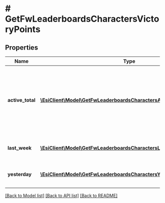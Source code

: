 # # GetFwLeaderboardsCharactersVictoryPoints

## Properties

Name | Type | Description | Notes
------------ | ------------- | ------------- | -------------
**active_total** | [**\EsiClient\Model\GetFwLeaderboardsCharactersActiveTotalActiveTotal1[]**](GetFwLeaderboardsCharactersActiveTotalActiveTotal1.md) | Top 100 ranking of pilots active in faction warfare by total victory points. A pilot is considered \&quot;active\&quot; if they have participated in faction warfare in the past 14 days |
**last_week** | [**\EsiClient\Model\GetFwLeaderboardsCharactersLastWeekLastWeek1[]**](GetFwLeaderboardsCharactersLastWeekLastWeek1.md) | Top 100 ranking of pilots by victory points in the past week |
**yesterday** | [**\EsiClient\Model\GetFwLeaderboardsCharactersYesterdayYesterday1[]**](GetFwLeaderboardsCharactersYesterdayYesterday1.md) | Top 100 ranking of pilots by victory points in the past day |

[[Back to Model list]](../../README.md#models) [[Back to API list]](../../README.md#endpoints) [[Back to README]](../../README.md)
